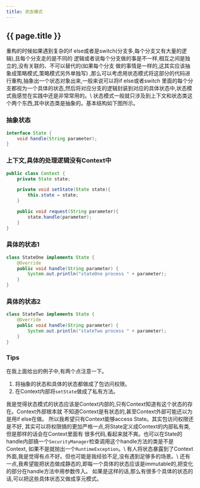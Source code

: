 ```yaml
---
title: 状态模式
---
```


## {{ page.title }}

重构的时候如果遇到复杂的if else或者是switch(分支多,每个分支又有大量的逻辑),且每个分支走的是不同的
逻辑或者说每个分支做的事是不一样,相互之间是独立的,没有关联的、不可以替代的(如果每个分支
做的事情是一样的,这其实应该抽象成策略模式,策略模式另外单独写)
,那么可以考虑用状态模式将这部分的代码进行重构,抽象出一个状态对象出来,一般来说可以将if else或者switch
里面的每个分支都视为一个具体的状态,然后将对应分支的逻辑封装到对应的具体状态中,状态模式我感觉在实践中还是非常常用的。\\
状态模式一般就只涉及到上下文和状态类这个两个东西,其中状态类是抽象的。基本结构如下图所示。

### 抽象状态

~~~java
interface State {
    void handle(String parameter);
}
~~~

### 上下文,具体的处理逻辑没有Context中

~~~java
public class Context {
    private State state;

    private void setState(State state){
        this.state = state;
    }

    public void request(String parameter){
        state.handle(parameter);
    }
}
~~~

### 具体的状态1

~~~java
class StateOne implements State {
    @Override
    public void handle(String parameter) {
        System.out.println("stateOne process " + parameter);
    }
}
~~~

### 具体的状态2

~~~java
class StateTwo implements State {
    @Override
    public void handle(String parameter) {
        System.out.println("stateTwo process " + parameter);
    }
}
~~~

### Tips

在我上面给出的例子中,有两个点注意一下。

1. 将抽象的状态和具体的状态都做成了包访问权限。
2. 在Context内部将`setState`做成了私有方法。

我是觉得状态模式的状态应该是Context内部的,只有Context知道有这个状态的存在。Context外部根本就
不知道Context是有状态的,甚至Context外部可能还以为是用if else在做。
所以我希望只有Context能够access State。其实包访问权限还是不好,
其实可以将权限搞的更加严格一点,将State定义成Context的内部私有类,但是那样的话会在Context里面有
很多代码,看起来就不爽。也可以在State的handle内部搞一个`SecurityManager`检查调用这个handle方法的类是不是Context,
如果不是就抛出一个`RuntimeException`。\\
有人将状态暴露到了Context外面,我是觉得有点不好。但也可能是我经验不足,没有遇到足够多的场景。\\
还有一点,我希望能把状态做成静态的,即每一个具体的状态应该是immutable的,把变化的部分在handle方法中用参数传入。
如果是这样的话,那么有很多个具体的状态的话,可以把这些具体状态又做成享元模式。